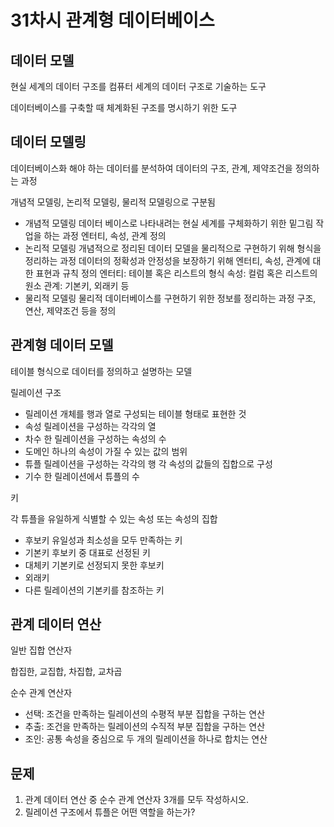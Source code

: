 # **31차시 관계형 데이터베이스**

## 데이터 모델

현실 세계의 데이터 구조를 컴퓨터 세계의 데이터 구조로 기술하는 도구

데이터베이스를 구축할 때 체계화된 구조를 명시하기 위한 도구

## 데이터 모델링

데이터베이스화 해야 하는 데이터를 분석하여 데이터의 구조, 관계, 제약조건을 정의하는 과정

개념적 모델링, 논리적 모델링, 물리적 모델링으로 구분됨

- 개념적 모델링
  데이터 베이스로 나타내려는 현실 세계를 구체화하기 위한 밑그림 작업을 하는 과정
  엔터티, 속성, 관계 정의
- 논리적 모델링
  개념적으로 정리된 데이터 모델을 물리적으로 구현하기 위해 형식을 정리하는 과정
  데이터의 정확성과 안정성을 보장하기 위해 엔터티, 속성, 관계에 대한 표현과 규칙 정의
  엔터티: 테이블 혹은 리스트의 형식
  속성: 컬럼 혹은 리스트의 원소
  관계: 기본키, 외래키 등
- 물리적 모델링
  물리적 데이터베이스를 구현하기 위한 정보를 정리하는 과정
  구조, 연산, 제약조건 등을 정의

## 관계형 데이터 모델

테이블 형식으로 데이터를 정의하고 설명하는 모델

릴레이션 구조

- 릴레이션
  개체를 행과 열로 구성되는 테이블 형태로 표현한 것
- 속성
  릴레이션을 구성하는 각각의 열
- 차수
  한 릴레이션을 구성하는 속성의 수
- 도메인
  하나의 속성이 가질 수 있는 값의 범위
- 튜플
  릴레이션을 구성하는 각각의 행
  각 속성의 값들의 집합으로 구성
- 기수
  한 릴레이션에서 튜플의 수

키

각 튜플을 유일하게 식별할 수 있는 속성 또는 속성의 집합

- 후보키
  유일성과 최소성을 모두 만족하는 키
- 기본키
  후보키 중 대표로 선정된 키
- 대체키
  기본키로 선정되지 못한 후보키
- 외래키
- 다른 릴레이션의 기본키를 참조하는 키

## 관계 데이터 연산

일반 집합 연산자

합집한, 교집합, 차집합, 교차곱

순수 관계 연산자

- 선택: 조건을 만족하는 릴레이션의 수평적 부분 집합을 구하는 연산
- 추출: 조건을 만족하는 릴레이션의 수직적 부분 집합을 구하는 연산
- 조인: 공통 속성을 중심으로 두 개의 릴레이션을 하나로 합치는 연산

## 문제

1. 관계 데이터 연산 중 순수 관계 연산자 3개를 모두 작성하시오.
2. 릴레이션 구조에서 튜플은 어떤 역할을 하는가?
